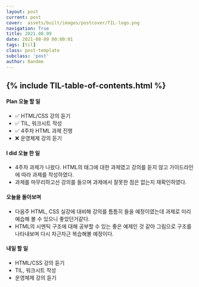 ```yaml
---
layout: post
current: post
cover:  assets/built/images/postcover/TIL-logo.png
navigation: True
title: 2021.08.09
date: 2021-08-09 00:00:01
tags: [til]
class: post-template
subclass: 'post'
author: 0andme
---
```

{% include TIL-table-of-contents.html %}
---

<!-- excerpt-start -->

#### Plan 오늘 할 일
+ ✅ HTML/CSS 강의 듣기
+ ✅ TIL, 워크시트 작성
+ ✅ 4주차 HTML 과제 진행
+ ❌ 운영체제 강의 듣기

#### I did 오늘 한 일
+ 4주차 과제가 나왔다. HTML의 태그에 대한 과제였고 강의를 듣지 않고 가이드라인에 따라 과제를 작성하였다.
+ 과제를 마무리하고선 강의를 들으며 과제에서 잘못한 점은 없는지 재확인하였다.

#### 오늘을 돌아보며
+ 다음주 HTML, CSS 실강에 대비해 강의를 틈틈히 들을 예정이였는데 과제로 미리 예습해 볼 수 있으니 좋았던거같다. 
+ HTML의 시멘틱 구조에 대해 공부할 수 있는 좋은 예제인 것 같아 그림으로 구조를 나타내보며 다시 차근차근 복습해볼 예정이다.

#### 내일 할 일
+ HTML/CSS 강의 듣기
+ TIL, 워크시트 작성
+ 운영체제 강의 듣기